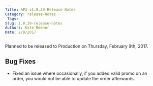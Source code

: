 ```yaml
---
Title: API v1.0.39 Release Notes
Category: release-notes
 Tags: 
Slug: 1.0.39-release-notes
Authors: Kate Reeher
Date: 2/9/2017
---
```


Planned to be released to Production on Thursday, February 9th, 2017. 

## Bug Fixes
- Fixed an issue where occasionally, if you added valid promo on an order, you would not be able to update the order afterwards.


